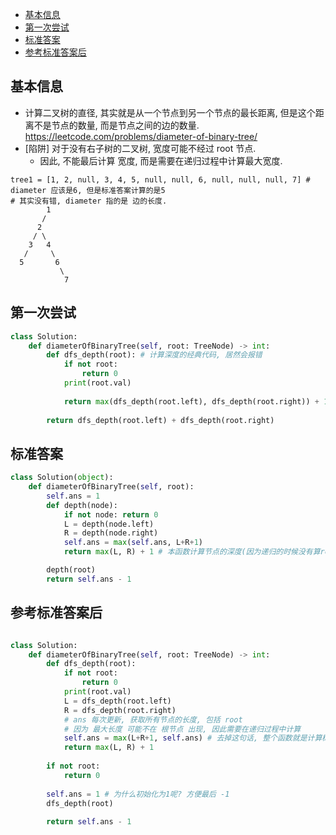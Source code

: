 - [基本信息](#%e5%9f%ba%e6%9c%ac%e4%bf%a1%e6%81%af)
- [第一次尝试](#%e7%ac%ac%e4%b8%80%e6%ac%a1%e5%b0%9d%e8%af%95)
- [标准答案](#%e6%a0%87%e5%87%86%e7%ad%94%e6%a1%88)
- [参考标准答案后](#%e5%8f%82%e8%80%83%e6%a0%87%e5%87%86%e7%ad%94%e6%a1%88%e5%90%8e)



## 基本信息

- 计算二叉树的直径, 其实就是从一个节点到另一个节点的最长距离, 但是这个距离不是节点的数量, 而是节点之间的边的数量. https://leetcode.com/problems/diameter-of-binary-tree/
- [陷阱] 对于没有右子树的二叉树, 宽度可能不经过 root 节点.
  - 因此, 不能最后计算 宽度, 而是需要在递归过程中计算最大宽度.




```
tree1 = [1, 2, null, 3, 4, 5, null, null, 6, null, null, null, 7] # diameter 应该是6, 但是标准答案计算的是5
# 其实没有错, diameter 指的是 边的长度.
        1
       / 
      2
     / \
    3   4
   /     \
  5       6
           \
            7
```


## 第一次尝试

```py
class Solution:
    def diameterOfBinaryTree(self, root: TreeNode) -> int:
        def dfs_depth(root): # 计算深度的经典代码, 居然会报错
            if not root:
                return 0
            print(root.val)
            
            return max(dfs_depth(root.left), dfs_depth(root.right)) + 1
   
        return dfs_depth(root.left) + dfs_depth(root.right)
```







## 标准答案

```py
class Solution(object):
    def diameterOfBinaryTree(self, root):
        self.ans = 1
        def depth(node):
            if not node: return 0
            L = depth(node.left)
            R = depth(node.right)
            self.ans = max(self.ans, L+R+1)
            return max(L, R) + 1 # 本函数计算节点的深度(因为递归的时候没有算root, 所以最后+1)

        depth(root)
        return self.ans - 1
```


## 参考标准答案后

```py

class Solution:
    def diameterOfBinaryTree(self, root: TreeNode) -> int:
        def dfs_depth(root):
            if not root:
                return 0
            print(root.val)
            L = dfs_depth(root.left) 
            R = dfs_depth(root.right)
            # ans 每次更新, 获取所有节点的长度, 包括 root
            # 因为 最大长度 可能不在 根节点 出现, 因此需要在递归过程中计算
            self.ans = max(L+R+1, self.ans) # 去掉这句话, 整个函数就是计算树深度的
            return max(L, R) + 1
        
        if not root:
            return 0
        
        self.ans = 1 # 为什么初始化为1呢? 方便最后 -1
        dfs_depth(root)
        
        return self.ans - 1
```













